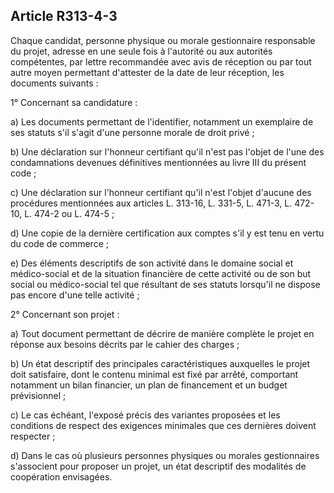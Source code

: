 ## Article R313-4-3

Chaque candidat, personne physique ou morale gestionnaire responsable du projet, adresse en une seule fois
à l'autorité ou aux autorités compétentes, par lettre recommandée avec avis de réception ou par tout autre
moyen permettant d'attester de la date de leur réception, les documents suivants :

1° Concernant sa candidature :

a) Les documents permettant de l'identifier, notamment un exemplaire de ses statuts s'il s'agit d'une personne
morale de droit privé ;

b) Une déclaration sur l'honneur certifiant qu'il n'est pas l'objet de l'une des condamnations devenues
définitives mentionnées au livre III du présent code ;

c) Une déclaration sur l'honneur certifiant qu'il n'est l'objet d'aucune des procédures mentionnées aux articles
L. 313-16, L. 331-5, L. 471-3, L. 472-10, L. 474-2 ou L. 474-5 ;

d) Une copie de la dernière certification aux comptes s'il y est tenu en vertu du code de commerce ;

e) Des éléments descriptifs de son activité dans le domaine social et médico-social et de la situation
financière de cette activité ou de son but social ou médico-social tel que résultant de ses statuts lorsqu'il ne
dispose pas encore d'une telle activité ;

2° Concernant son projet :

a) Tout document permettant de décrire de manière complète le projet en réponse aux besoins décrits par le
cahier des charges ;

b) Un état descriptif des principales caractéristiques auxquelles le projet doit satisfaire, dont le contenu
minimal est fixé par arrêté, comportant notamment un bilan financier, un plan de financement et un budget
prévisionnel ;

c) Le cas échéant, l'exposé précis des variantes proposées et les conditions de respect des exigences
minimales que ces dernières doivent respecter ;


d) Dans le cas où plusieurs personnes physiques ou morales gestionnaires s'associent pour proposer un
projet, un état descriptif des modalités de coopération envisagées.

